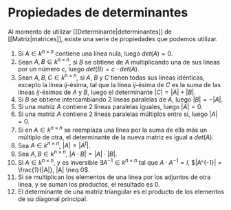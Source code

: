 # Propiedades de determinantes

Al momento de utilizar [[Determinante|determinantes]] de [[Matriz|matrices]], existe una serie de propiedades que podemos utilizar.

1. Si $A \in k^{n \times n}$ contiene una línea nula, luego $det(A) = 0$.
2. Sean $A, B \in k^{n \times n}$, si $B$ se obtiene de $A$ multiplicando una de sus líneas por un número $c$,  luego $det(B) = c \cdot det(A)$.
3. Sean $A, B, C \in k^{n \times n}$, si $A$, $B$ y $C$ tienen todas sus líneas idénticas, excepto la línea $ij$-ésima, tal que la línea $ij$-ésima de $C$ es la suma de las líneas $ij$-ésimas de $A$ y $B$, luego el determinante $|C| = |A| + |B|$.
4. Si $B$ se obtiene intercambiando 2 líneas paralelas de $A$, luego $|B| = -|A|$.
5. Si una matriz $A$ contiene 2 líneas paralelas iguales, luego $|A| = 0$.
6. Si una matriz $A$ contiene 2 líneas paralelas múltiplos entre sí, luego $|A| = 0$.
7. Si en $A \in k^{n \times n}$ se reemplaza una línea por la suma de ella más un múltiplo de otra, el determinante de la nueva matriz es igual a $det(A)$.
8. Sea $A \in k^{n \times n}$, $|A| = |A^t|$.
9. Sea $A, B \in k^{n \times n}$, $|A \cdot B| = |A| \cdot |B|$.
10. Si $A \in k^{n \times n}$, y es inversible $\exists A^{-1} \in k^{n \times n}$ tal que $A \cdot A^{-1} = I$, $|A^{-1}| = \frac{1}{|A|}, |A| \neq 0$.
11. Si se multiplican los elementos de una línea por los adjuntos de otra línea, y se suman los productos, el resultado es $0$.
12. El determinante de una matriz triangular es el producto de los elementos de su diagonal principal.
